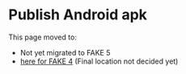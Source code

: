 # Publish Android apk

This page moved to:

- Not yet migrated to FAKE 5
- [here for FAKE 4](todo-androidpublisher.html) (Final location not decided yet)


